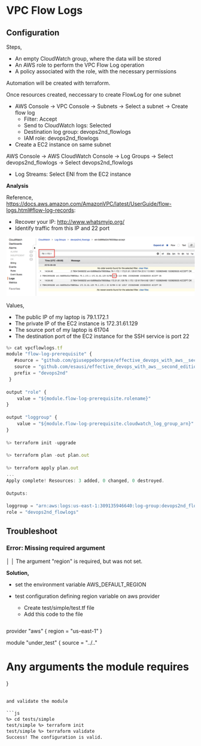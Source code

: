 # VPC Flow Logs

## Configuration

Steps,
- An empty CloudWatch group, where the data will be stored
- An AWS role to perform the VPC Flow Log operation
- A policy associated with the role, with the necessary permissions 

Automation will be created with terraform.

Once resources created, neccessary to create FlowLog for one subnet
- AWS Console -> VPC Console -> Subnets -> Select a subnet -> Create flow log
  - Filter: Accept
  - Send to CloudWatch logs: Selected
  - Destination log group: devops2nd_flowlogs
  - IAM role: devops2nd_flowlogs
- Create a EC2 instance on same subnet

AWS Console -> AWS CloudWatch Console -> Log Groups -> Select devops2nd_flowlogs -> Select devops2nd_flowlogs
- Log Streams: Select ENI from the EC2 instance

**Analysis**

Reference,
https://docs.aws.amazon.com/AmazonVPC/latest/UserGuide/flow-logs.html#flow-log-records:

- Recover your IP: http://www.whatsmyip.org/
- Identify traffic from this IP and 22 port 

![CloudWatch flowlogs](./imgs/cloudwatch02.png)

Values,
- The public IP of my laptop is 79.1.172.1
- The private IP of the EC2 instance is 172.31.61.129
- The source port of my laptop is 61704
- The destination port of the EC2 instance for the SSH service is port 22

```js
%> cat vpcflowlogs.tf
module "flow-log-prerequisite" {
   #source = "github.com/giuseppeborgese/effective_devops_with_aws__second_edition//terraform-modules//vpc-flow-logs-prerequisite"
   source = "github.com/esausi/effective_devops_with_aws__second_edition//terraform-modules//vpc-flow-logs-prerequisite"
   prefix = "devops2nd"
 }

output "role" { 
    value = "${module.flow-log-prerequisite.rolename}" 
}

output "loggroup" { 
    value = "${module.flow-log-prerequisite.cloudwatch_log_group_arn}" 
}

%> terraform init -upgrade

%> terraform plan -out plan.out

%> terraform apply plan.out
...
Apply complete! Resources: 3 added, 0 changed, 0 destroyed.

Outputs:

loggroup = "arn:aws:logs:us-east-1:309135946640:log-group:devops2nd_flowlogs"
role = "devops2nd_flowlogs"
```


## Troubleshoot

### Error: Missing required argument
│ 
│ The argument "region" is required, but was not set.

**Solution,**
- set the environment variable AWS_DEFAULT_REGION
- test configuration defining region variable on aws provider
  - Create test/simple/test.tf file
  - Add this code to the file 

  ```js
provider "aws" {
  region = "us-east-1"
}

module "under_test" {
  source = "../.."

  # Any arguments the module requires
}
  ```

  and validate the module

  ```js
%> cd tests/simple
test/simple %> terraform init
test/simple %> terraform validate
Success! The configuration is valid.
  ```
